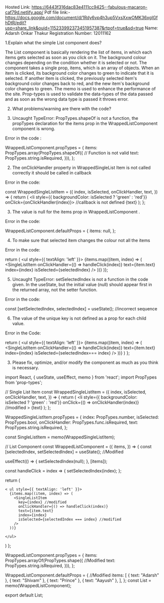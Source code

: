 Hosted Link: https://6443f316dac83e4111cc9425--fabulous-macaron-caf79d.netlify.app/
Pdf file link:- https://docs.google.com/document/d/1Rdy6vp4h3up5VxsXxwOMK36xgIGfhDtR/edit?usp=share_link&ouid=115233992373451957387&rtpof=true&sd=true
Name: Adarsh Onkar Thakur
Registration Number: 12011162

1.Explain what the simple List component does?

The List component is basically rendering the list of items, in which each items gets selected as soon as you click on it. The background colour changes depending on the condition whether it is selected or not. The component takes a single prop, items, which is an array of objects. When an item is clicked, its background color changes to green to indicate that it is selected. If another item is clicked, the previously selected item's background color changes back to red, and the new item's background color changes to green. The memo is used to enhance the performance of the site. Prop-types is used to validate the data-types of the data passed and as soon as the wrong data type is passed it throws error.

2. What problems/warning  are there with the code?

1. Uncaught TypeError: PropTypes.shapeOf is not a function, the propTypes declaration for the items prop in the WrappedListComponent component is wrong.

Error in the code :

WrappedListComponent.propTypes = {
  items: PropTypes.array(PropTypes.shapeOf({ // Function is not valid
    text: PropTypes.string.isRequired,
  })),
 };


2. The onClickHandler property in WrappedSingleList Item is not called correctly it should be called in callback

Error in the code:

const WrappedSingleListItem = ({
  index,
  isSelected,
  onClickHandler,
  text,
}) => {
  return (
    <li
      style={{ backgroundColor: isSelected ? 'green' : 'red'}}
      onClick={onClickHandler(index)}>   //callback is not defined 
      {text}
    </li>
  );
};

3. The value is null for the items prop in WrappedListComponent .

Error in the code:

WrappedListComponent.defaultProps = {
  items: null,
};

4. To make sure that selected item changes the colour not all the items

Error in the code:

return (
    <ul style={{ textAlign: 'left' }}>
      {items.map((item, index) => (
        <SingleListItem
          onClickHandler={() => handleClick(index)}
          text={item.text}
          index={index}
          isSelected={selectedIndex}
        />
      ))} </ul>
  )};

5. Uncaught TypeError: setSelectedIndex is not a function in the code given. In the useState, but the initial value (null) should appear first in the returned array, not the setter function.

Error in the code:

 const [setSelectedIndex, selectedIndex] = useState(); //incorrect sequence






6. The value of the unique key is not defined as a prop for each child value.

Error in the Code:

return (
    <ul style={{ textAlign: 'left' }}>
      {items.map((item, index) => (
        <SingleListItem
          onClickHandler={() => handleClick(index)}
          text={item.text}
          index={index}
          isSelected={selectedIndex=== index}
        />
      ))}
    </ul>
  )
};

3. Please fix, optimize, and/or modify the component as much as you think is necessary.

import React, { useState, useEffect, memo } from 'react';
import PropTypes from 'prop-types';

// Single List Item
const WrappedSingleListItem = ({
  index,
  isSelected,
  onClickHandler,
  text,
}) => {
  return (
    <li
      style={{ backgroundColor: isSelected ? 'green' : 'red'}}
      onClick={() => onClickHandler(index)} //modified 
      > 
      {text}
    </li>
  );
};

WrappedSingleListItem.propTypes = {
  index: PropTypes.number,
  isSelected: PropTypes.bool,
  onClickHandler: PropTypes.func.isRequired,
  text: PropTypes.string.isRequired,
};

const SingleListItem = memo(WrappedSingleListItem);

// List Component
const WrappedListComponent = ({
  items,
}) => {
  const [selectedIndex, setSelectedIndex] = useState(); //Modified

  useEffect(() => {
    setSelectedIndex(null);
  }, [items]);

  const handleClick = index => {
    setSelectedIndex(index);
  };

  return (

    < ul style={{ textAlign: 'left' }}>
      {items.map((item, index) => (
        <SingleListItem
          key={index} //modified
          onClickHandler={() => handleClick(index)}
          text={item.text}
          index={index}
          isSelected={selectedIndex === index} //modified
        />
      ))}

    </ul>
  )
};

WrappedListComponent.propTypes = {
  items: PropTypes.arrayOf(PropTypes.shape({ //Modified
    text: PropTypes.string.isRequired,
  })),
};

WrappedListComponent.defaultProps = { //Modified
  items: [
    { text: "Adarsh" },
    { text: "Shivam" },
    { text: "Prince" },
    { text: "Aayush" },
    ],
};
const List = memo(WrappedListComponent);

export default List;






